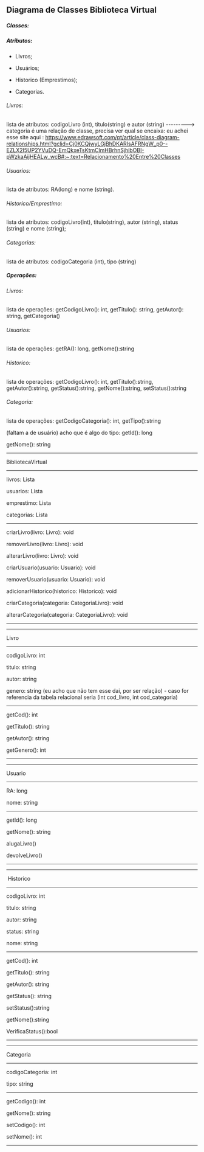 ## Diagrama de Classes Biblioteca Virtual

##### Classes:

##### Atributos:

- Livros;

- Usuários;

- Historico (Emprestimos);

- Categorias.

###### Livros:

lista de atributos: codigoLivro (int), titulo(string) e autor (string) ---------> categoria é uma relação de classe, precisa ver qual se encaixa: eu achei esse site aqui : https://www.edrawsoft.com/pt/article/class-diagram-relationships.html?gclid=Cj0KCQjwyLGjBhDKARIsAFRNgW_p0--EZLX2I5UP2YVuDQ-EmQkxeTsKtmClmHBrhnSjhibOBI-pWzkaAijHEALw_wcB#:~:text=Relacionamento%20Entre%20Classes

###### Usuarios:

lista de atributos:  RA(long) e nome (string).

###### Historico/Emprestimo:

lista de atributos: codigoLivro(int), titulo(string), autor (string), status (string) e nome (string);

###### Categorias:

lista de atributos: codigoCategoria (int), tipo (string)


##### Operações:

###### Livros:

lista de operações: getCodigoLivro(): int, getTitulo(): string, getAutor(): string, getCategoria()
###### Usuarios:

lista de operações: getRA(): long, getNome():string

###### Historico:

lista de operações: getCodigoLivro(): int, getTitulo():string, getAutor():string, getStatus():string, getNome():string, setStatus():string

###### Categoria:

lista de operações: getCodigoCategoria(): int, getTipo():string 

(faltam a de usuário) acho que é algo do tipo: getId(): long

getNome(): string




-----------------------

BibliotecaVirtual

---------------------------------

livros: Lista<Livros>

usuarios: Lista<Usuarios>

emprestimo: Lista <Emprestimo>

categorias: Lista <Categoria>

--------------------------------

criarLivro(livro: Livro): void

removerLivro(livro: Livro): void

alterarLivro(livro: Livro): void

criarUsuario(usuario: Usuario): void

removerUsuario(usuario: Usuario): void

adicionarHistorico(historico: Historico): void

criarCategoria(categoria: CategoriaLivro): void
  
alterarCategoria(categoria: CategoriaLivro): void

-------



---------------------

Livro                

---------------------

codigoLivro: int

titulo: string   

autor: string  

genero: string     (eu acho que não tem esse dai, por ser relação) - caso for referencia da tabela relacional seria (int cod_livro, int cod_categoria) 

---------------------

getCod(): int

getTitulo(): string

getAutor(): string

getGenero(): int

---------------------



--------------------- 

Usuario

---------------------

RA: long

nome: string

---------------------

getId(): long

getNome(): string
  
alugaLivro()

devolveLivro()

---------------------



---------------------

 Historico            

---------------------

codigoLivro: int

titulo: string  

autor: string

status: string

nome: string  

---------------------

getCod(): int

getTitulo(): string

getAutor(): string

getStatus(): string

setStatus():string

getNome():string
  
VerificaStatus():bool

---------------------



---------------------

Categoria

---------------------

codigoCategoria: int

tipo: string

---------------------

getCodigo(): int

getNome(): string
  
setCodigo(): int

setNome(): int
  
---------------------







